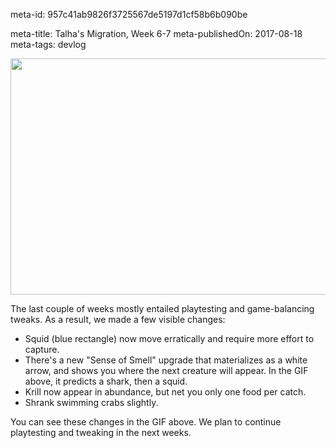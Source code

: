 meta-id: 957c41ab9826f3725567de5197d1cf58b6b090be

meta-title: Talha's Migration, Week 6-7
meta-publishedOn: 2017-08-18
meta-tags: devlog

<a href="http://i.imgur.com/Xw5LHIs.gif"><img src="http://i.imgur.com/Xw5LHIs.gif" width="672" height="378" /></a>

The last couple of weeks mostly entailed playtesting and game-balancing tweaks. As a result, we made a few visible changes:

- Squid (blue rectangle) now move erratically and require more effort to capture.
- There's a new "Sense of Smell"  upgrade that materializes as a white arrow, and shows you where the next creature will appear. In the GIF above, it predicts a shark, then a squid.
- Krill now appear in abundance, but net you only one food per catch.
- Shrank swimming crabs slightly.

You can see these changes in the GIF above. We plan to continue playtesting and tweaking in the next weeks.